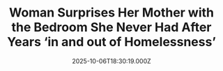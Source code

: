 ---
title: "Woman Surprises Her Mother with the Bedroom She Never Had After Years ‘in and out of Homelessness’"
date: 2025-10-06T18:30:19.000Z
category: Human Kindness
externalLink: "https://www.goodnewsnetwork.org/woman-surprises-her-mother-with-the-bedroom-she-never-had-after-years-in-and-out-of-homelessness/"
image: ""
excerpt: "A daughter who became the first in her family to graduate from college has handed over the master bedroom of her new apartment to her mom—who in 64 years never had a room of her own. The duo grew up in poverty and uncertainty, homelessness and insecurity, but through it all, Anette Duarte never stopped […] The post Woman Surprises…"
---